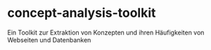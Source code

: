 # concept-analysis-toolkit
Ein Toolkit zur Extraktion von Konzepten und ihren Häufigkeiten von Webseiten und Datenbanken
